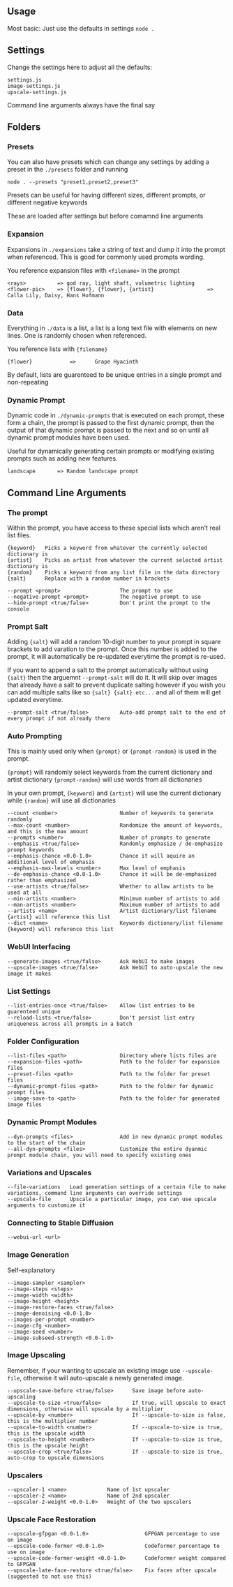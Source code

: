 ## Usage

Most basic: Just use the defaults in settings
`node .`

## Settings

Change the settings here to adjust all the defaults:
```
settings.js
image-settings.js
upscale-settings.js
```

Command line arguments always have the final say

## Folders

### Presets

You can also have presets which can change any settings by adding a preset in the `./presets` folder
and running
```
node . --presets "preset1,preset2,preset3"
```
Presets can be useful for having different sizes, different prompts, or different negative keywords

These are loaded after settings but before comamnd line arguments

### Expansion

Expansions in `./expansions` take a string of text and dump it into the prompt when referenced.
This is good for commonly used prompts wording.

You reference expansion files with `<filename>` in the prompt

```
<rays>          => god ray, light shaft, volumetric lighting
<flower-pic>    => {flower}, {flower}, {artist}                 => Calla Lily, Daisy, Hans Hofmann
```

### Data

Everything in `./data` is a list, a list is a long text file with elements on new lines.
One is randomly chosen when referenced.

You reference lists with `{filename}`

```
{flower}            =>      Grape Hyacinth
```

By default, lists are guarenteed to be unique entries in a single prompt and non-repeating

### Dynamic Prompt

Dynamic code in `./dynamic-prompts` that is executed on each prompt, these form a chain, the prompt is
passed to the first dynamic prompt, then the output of that dynamic prompt is
passed to the next and so on until all dynamic prompt modules have been used.

Useful for dynamically generating certain prompts or modifying existing prompts
such as adding new features.

```
landscape       => Random landscape prompt
```

## Command Line Arguments

### The prompt

Within the prompt, you have access to these special lists which aren't real list
files.

```
{keyword}   Picks a keyword from whatever the currently selected dictionary is
{artist}    Picks an artist from whatever the current selected artist dictionary is
{random}    Picks a keyword from any list file in the data directory
{salt}      Replace with a random number in brackets
```

```
--prompt <prompt>                   The prompt to use
--negative-prompt <prompt>          The negative prompt to use
--hide-prompt <true/false>          Don't print the prompt to the console
```

### Prompt Salt

Adding `{salt}` will add a random 10-digit number to your prompt in square brackets
to add varation to the prompt. Once this number is added to the prompt, it will
automatically be re-updated everytime the prompt is re-used.

If you want to append a salt to the prompt automatically without using `{salt}`
then the arguemnt `--prompt-salt` will do it. It will skip over images that
already have a salt to prevent duplicate salting however if you wish you can add
multiple salts like so `{salt} {salt} etc...` and all of them will get updated
everytime.

```
--prompt-salt <true/false>			Auto-add prompt salt to the end of every prompt if not already there
```

### Auto Prompting

This is mainly used only when `{prompt}` or `{prompt-random}` is used in the prompt.

`{prompt}` will randomly select keywords from the current dictionary and artist dictionary
`{prompt-random}` will use words from all dictionaries

In your own prompt, `{keyword}` and `{artist}` will use the current dictionary
while `{random}` will use all dictionaries

```
--count <number>                    Number of keywords to generate randomly
--max-count <number>                Randomize the amount of keywords, and this is the max amount
--prompts <number>                  Number of prompts to generate
--emphasis <true/false>             Randomly emphasize / de-emphasize prompt keywords
--emphasis-chance <0.0-1.0>         Chance it will aquire an additional level of emphasis
--emphasis-max-levels <number>      Max level of emphasis
--de-emphasis-chance <0.0-1.0>      Chance it will be de-emphasized rather than emphasized
--use-artists <true/false>          Whether to allow artists to be used at all
--min-artists <number>              Minimum number of artists to add
--man-artists <number>              Maximum number of artists to add
--artists <name>                    Artist dictionary/list filename {artist} will reference this list
--dict <name>                       Keywords dictionary/list filename {keyword} will reference this list
```

### WebUI Interfacing

```
--generate-images <true/false>      Ask WebUI to make images
--upscale-images <true/false>       Ask WebUI to auto-upscale the new image it makes
```

### List Settings

```
--list-entries-once <true/false>    Allow list entries to be guarenteed unique
--reload-lists <true/false>         Don't persist list entry uniqueness across all prompts in a batch
```

### Folder Configuration

```
--list-files <path>                 Directory where lists files are
--expansion-files <path>            Path to the folder for expansion files
--preset-files <path>               Path to the folder for preset files
--dynamic-prompt-files <path>       Path to the folder for dynamic prompt files
--image-save-to <path>              Path to the folder for generated image files
```

### Dynamic Prompt Modules

```
--dyn-prompts <files>               Add in new dynamic prompt modules to the start of the chain
--all-dyn-prompts <files>           Customize the entire dyanmic prompt module chain, you will need to specify existing ones
```

### Variations and Upscales

```
--file-variations   Load generation settings of a certain file to make variations, command line arguments can override settings
--upscale-file      Upscale a particular image, you can use upscale arguments to customize it
```

### Connecting to Stable Diffusion

```
--webui-url <url>
```

### Image Generation

Self-explanatory

```
--image-sampler <sampler>
--image-steps <steps>
--image-width <width>
--image-height <height>
--image-restore-faces <true/false>
--image-denoising <0.0-1.0>
--images-per-prompt <number>
--image-cfg <number>
--image-seed <number>
--image-subseed-strength <0.0-1.0>
```

### Image Upscaling

Remember, if your wanting to upscale an existing image use `--upscale-file`,
otherwise it will auto-upscale a newly generated image.

```
--upscale-save-before <true/false>      Save image before auto-upscaling
--upscale-to-size <true/false>          If true, will upscale to exact dimensions, otherwise will upscale by a multiplier
--upscale-by <number>                   If --upscale-to-size is false, this is the multiplier number
--upscale-to-width <number>             If --upscale-to-size is true, this is the upscale width
--upscale-to-height <number>            If --upscale-to-size is true, this is the upscale height
--upscale-crop <true/false>             If --upscale-to-size is true, auto-crop to upscale dimensions
```

### Upscalers

```
--upscaler-1 <name>             Name of 1st upscaler
--upscaler-2 <name>             Name of 2nd upscaler
--upscaler-2-weight <0.0-1.0>   Weight of the two upscalers
```

### Upscale Face Restoration

```
--upscale-gfpgan <0.0-1.0>                  GFPGAN percentage to use on image
--upscale-code-former <0.0-1.0>             Codeformer percentage to use on image
--upscale-code-former-weight <0.0-1.0>      Codeformer weight compared to GFPGAN
--upscale-late-face-restore <true/false>    Fix faces after upscale (suggested to not use this)
```
